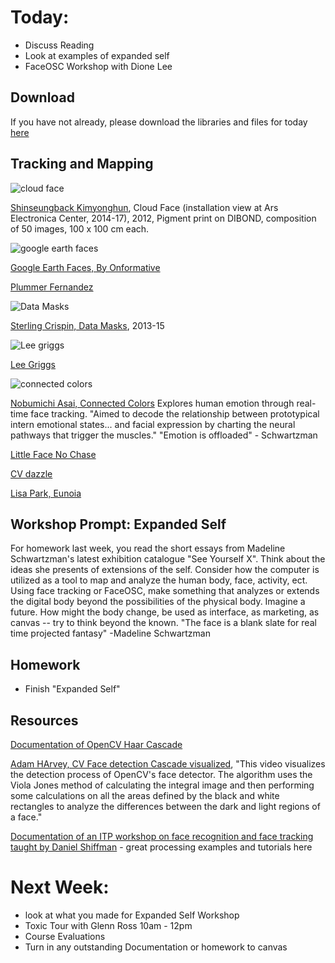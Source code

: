 # Today:
- Discuss Reading
- Look at examples of expanded self
- FaceOSC Workshop with Dione Lee

## Download

If you have not already, please download the libraries and files for today [here](https://github.com/dione-lee/FaceOSC-Wekinator-4-24-18)

## Tracking and Mapping

![cloud face](http://cdn.ssbkyh.com/works/cloud_face/resized/ssbkyh_cloud_face_installation_view_at_aec.png)

[Shinseungback Kimyonghun](http://ssbkyh.com/works/cloud_face/), Cloud Face (installation view at Ars Electronica Center, 2014-17), 2012, Pigment print on DIBOND,
composition of 50 images, 100 x 100 cm each.

![google earth faces](http://onformative.com/assets/work/googlefaces_05.jpg)

[Google Earth Faces, By Onformative](http://onformative.com/work/google-faces?p=lab/googlefaces/)

[Plummer Fernandez](http://plummerfernandez.tumblr.com/post/54596732227/drawing-faces-as-instructed-by-facial-recognition)

![Data Masks](http://www.sterlingcrispin.com/data-masks/data-masks_zkm_1.jpg)

[Sterling Crispin, Data Masks](http://www.sterlingcrispin.com/data-masks.html), 2013-15

![Lee griggs](https://pro2-bar-s3-cdn-cf6.myportfolio.com/5d9b67727331b33762de2db2d0ead9cf/0a5c9db8-668c-4afc-a669-a587e4abd04a_rw_1920.jpg?h=c03a8a7f4c3ef6044dcac0ae7d2bb223)

[Lee Griggs](http://www.leegriggs.com/)

![connected colors](https://78.media.tumblr.com/fbf0b5e69f58982603c7827977699631/tumblr_inline_o38r31SAKz1tf4ste_500.png)

[Nobumichi Asai, Connected Colors](https://www.nobumichiasai.com/post/138919644522/connected-colors-real-time-face-tracking)
Explores human emotion through real-time face tracking.
"Aimed to decode the relationship between prototypical intern emotional states... and facial expression by charting the neural pathways that trigger the muscles."
"Emotion is offloaded" - Schwartzman

[Little Face No Chase](https://vimeo.com/26649425)

[CV dazzle](https://cvdazzle.com/)

[Lisa Park, Eunoia](http://www.thelisapark.com/#/eunoia/)

## Workshop Prompt: Expanded Self
For homework last week, you read the short essays from Madeline Schwartzman's latest exhibition catalogue "See Yourself X". Think about the ideas she presents of extensions of the self. Consider how the computer is utilized as a tool to map and analyze the human body, face, activity, ect. Using face tracking or FaceOSC, make something that analyzes or extends the digital body beyond the possibilities of the physical body. Imagine a future. How might the body change, be used as interface, as marketing, as canvas -- try to think beyond the known.
"The face is a blank slate for real time projected fantasy" -Madeline Schwartzman

## Homework

- Finish "Expanded Self"

## Resources

[Documentation of OpenCV Haar Cascade](https://docs.opencv.org/3.4.1/d7/d8b/tutorial_py_face_detection.html)

[Adam HArvey, CV Face detection Cascade visualized](https://vimeo.com/12774628),
"This video visualizes the detection process of OpenCV's face detector. The algorithm uses the Viola Jones method of calculating the integral image and then performing some calculations on all the areas defined by the black and white rectangles to analyze the differences between the dark and light regions of a face."

[Documentation of an ITP workshop on face recognition and face tracking taught by Daniel Shiffman](https://github.com/shiffman/Face-It) - great processing examples and tutorials here

# Next Week:
- look at what you made for Expanded Self Workshop
- Toxic Tour with Glenn Ross 10am - 12pm
- Course Evaluations
- Turn in any outstanding Documentation or homework to canvas
